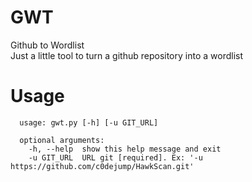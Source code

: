 # GWT


Github to Wordlist     
Just a little tool to turn a github repository into a wordlist


# Usage
  
```  
  usage: gwt.py [-h] [-u GIT_URL]
  
  optional arguments:
    -h, --help  show this help message and exit
    -u GIT_URL  URL git [required]. Ex: '-u https://github.com/c0dejump/HawkScan.git'
```
